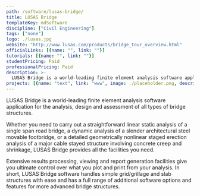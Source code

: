 ```yaml
---
path: /software/lusas-bridge/
title: LUSAS Bridge
templateKey: mdSoftware
discipline: ["Civil Engineering"]
tags: ["none"]
logo: ./lusas.jpg
website: "http://www.lusas.com/products/bridge_tour_overview.html"
officialLinks: [{name: "", link: ""}]
tutorials: [{name: "", link: ""}]
studentPricing: Paid
professionalPricing: Paid
description: >-
  LUSAS Bridge is a world-leading finite element analysis software application for the analysis, design and assessment of all types of bridge structures.
projects: [{name: "text", link: "www", image: ./placeholder.png, description: "blah blah"}]
---
```


LUSAS Bridge is a world-leading finite element analysis software application for the analysis, design and assessment of all types of bridge structures. 

Whether you need to carry out a straightforward linear static analysis of a single span road bridge, a dynamic analysis of a slender architectural steel movable footbridge, or a detailed geometrically nonlinear staged erection analysis of a major cable stayed structure involving concrete creep and shrinkage, LUSAS Bridge provides all the facilities you need. 

Extensive results processing, viewing and report generation facilities give you ultimate control over what you plot and print from your analysis. In short, LUSAS Bridge software handles simple grid/grillage and slab structures with ease and has a full range of additional software options and features for more advanced bridge structures.
